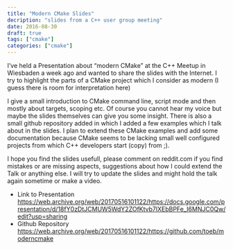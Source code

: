 ```yaml
---
title: "Modern CMake Slides"
decription: "slides from a C++ user group meeting"
date: 2016-08-30
draft: true
tags: ["cmake"]
categories: ["cmake"]
---
```



I’ve held a Presentation about “modern CMake” at the C++ Meetup in Wiesbaden a week ago and wanted to share the slides with the Internet. I try to highlight the parts of a CMake project which I consider as modern (I guess there is room for interpretation here)

I give a small introduction to CMake command line, script mode and then mostly about targets, scoping etc. Of course you cannot hear my voice but maybe the slides themselves can give you some insight. There is also a small github repository added in which I added a few examples which I talk about in the slides. I plan to extend these CMake examples and add some documentation because CMake seems to be lacking small well configured projects from which C++ developers start (copy) from ;).

I hope you find the slides usefull, please comment on reddit.com if you find mistakes or are missing aspects, suggestions about how I could extend the Talk or anything else. I will try to update the slides and might hold the talk again sometime or make a video.

* Link to Presentation https://web.archive.org/web/20170516101122/https://docs.google.com/presentation/d/18fY0zDtJCMUW5WdY2ZOfKtvb7lXEbBPFe_I6MNJC0Qw/edit?usp=sharing
* Github Repository https://web.archive.org/web/20170516101122/https://github.com/toeb/moderncmake